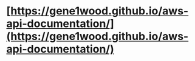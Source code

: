 # [https://gene1wood.github.io/aws-api-documentation/](https://gene1wood.github.io/aws-api-documentation/)
